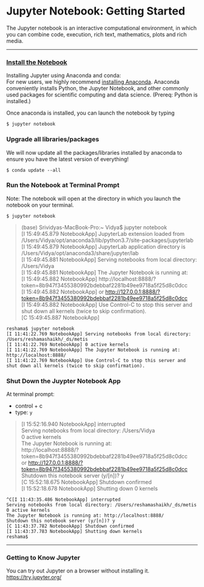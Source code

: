 # Jupyter Notebook:  Getting Started
The Jupyter notebook is an interactive computational environment, in which you can combine code, execution, rich text, mathematics, plots and rich media. 

---

### [Install the Notebook](http://jupyter.readthedocs.io/en/latest/install.html)
Installing Jupyter using Anaconda and conda:  
For new users, we highly recommend [installing Anaconda](https://www.continuum.io/downloads). Anaconda conveniently installs Python, the Jupyter Notebook, and other commonly used packages for scientific computing and data science.  (Prereq: Python is installed.)

Once anaconda is installed, you can launch the notebook by typing
```{bash}
$ jupyter notebook
```

### Upgrade all libraries/packages
We will now update all the packages/libraries installed by anaconda to ensure you have the latest version of everything!

```{bash}
$ conda update --all
```

### Run the Notebook at Terminal Prompt  
Note:  The notebook will open at the directory in which you launch the notebook on your terminal.  
```
$ jupyter notebook
```
>(base) Srividyas-MacBook-Pro:~ Vidya$ jupyter notebook  
[I 15:49:45.879 NotebookApp] JupyterLab extension loaded from /Users/Vidya/opt/anaconda3/lib/python3.7/site-packages/jupyterlab  
[I 15:49:45.879 NotebookApp] JupyterLab application directory is /Users/Vidya/opt/anaconda3/share/jupyter/lab  
[I 15:49:45.881 NotebookApp] Serving notebooks from local directory: /Users/Vidya  
[I 15:49:45.881 NotebookApp] The Jupyter Notebook is running at:  
[I 15:49:45.882 NotebookApp] http://localhost:8888/?token=8b947f3455380992bdebbaf2281b49ee9718a5f25d8c0dcc  
[I 15:49:45.882 NotebookApp]  or http://127.0.0.1:8888/?token=8b947f3455380992bdebbaf2281b49ee9718a5f25d8c0dcc  
[I 15:49:45.882 NotebookApp] Use Control-C to stop this server and shut down all kernels (twice to skip confirmation).  
[C 15:49:45.887 NotebookApp]  

```console
reshama$ jupyter notebook
[I 11:41:22.769 NotebookApp] Serving notebooks from local directory: /Users/reshamashaikh/_ds/metis
[I 11:41:22.769 NotebookApp] 0 active kernels 
[I 11:41:22.769 NotebookApp] The Jupyter Notebook is running at: http://localhost:8888/
[I 11:41:22.769 NotebookApp] Use Control-C to stop this server and shut down all kernels (twice to skip confirmation).
```

### Shut Down the Juypter Notebook App
At terminal prompt:  
 * control + c
 * type:  `y`
 
>[I 15:52:16.940 NotebookApp] interrupted  
Serving notebooks from local directory: /Users/Vidya  
0 active kernels  
The Jupyter Notebook is running at:  
http://localhost:8888/?token=8b947f3455380992bdebbaf2281b49ee9718a5f25d8c0dcc  
 or http://127.0.0.1:8888/?token=8b947f3455380992bdebbaf2281b49ee9718a5f25d8c0dcc  
Shutdown this notebook server (y/[n])? y  
[C 15:52:18.675 NotebookApp] Shutdown confirmed  
[I 15:52:18.678 NotebookApp] Shutting down 0 kernels  

```console
^C[I 11:43:35.486 NotebookApp] interrupted
Serving notebooks from local directory: /Users/reshamashaikh/_ds/metis
0 active kernels 
The Jupyter Notebook is running at: http://localhost:8888/
Shutdown this notebook server (y/[n])? y
[C 11:43:37.782 NotebookApp] Shutdown confirmed
[I 11:43:37.783 NotebookApp] Shutting down kernels
reshama$ 
```

---

### Getting to Know Jupyter

You can try out Jupyter on a browser without installing it.  
https://try.jupyter.org/

